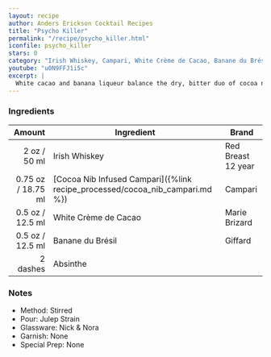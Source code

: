 ```yaml
---
layout: recipe
author: Anders Erickson Cocktail Recipes
title: "Psycho Killer"
permalink: "/recipe/psycho_killer.html"
iconfile: psycho_killer
stars: 0
category: "Irish Whiskey, Campari, White Crème de Cacao, Banane du Brésil"
youtube: "u0N9FFJ1i5c"
excerpt: |
  White cacao and banana liqueur balance the dry, bitter duo of cocoa nibs and Campari in this elegant Irish whiskey cocktail from The Dead Rabbit.
---
```


### Ingredients

|   Amount | Ingredient                                                         | Brand              |
| -------: | ------------------------------------------------------------------ | ------------------ |
|     2 oz / 50 ml | Irish Whiskey                                                      | Red Breast 12 year |
|  0.75 oz / 18.75 ml | [Cocoa Nib Infused Campari]({%link recipe_processed/cocoa_nib_campari.md %}) | Campari            |
|   0.5 oz / 12.5 ml | White Crème de Cacao                                               | Marie Brizard      |
|   0.5 oz / 12.5 ml | Banane du Brésil                                                   | Giffard            |
| 2 dashes | Absinthe                                                           |

### Notes

- Method: Stirred
- Pour: Julep Strain
- Glassware: Nick & Nora
- Garnish: None
- Special Prep: None
